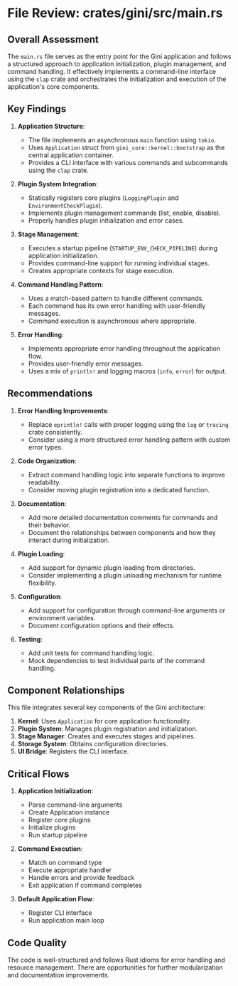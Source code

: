 # File Review: crates/gini/src/main.rs

## Overall Assessment

The `main.rs` file serves as the entry point for the Gini application and follows a structured approach to application initialization, plugin management, and command handling. It effectively implements a command-line interface using the `clap` crate and orchestrates the initialization and execution of the application's core components.

## Key Findings

1. **Application Structure**:
   - The file implements an asynchronous `main` function using `tokio`.
   - Uses `Application` struct from `gini_core::kernel::bootstrap` as the central application container.
   - Provides a CLI interface with various commands and subcommands using the `clap` crate.

2. **Plugin System Integration**:
   - Statically registers core plugins (`LoggingPlugin` and `EnvironmentCheckPlugin`).
   - Implements plugin management commands (list, enable, disable).
   - Properly handles plugin initialization and error cases.

3. **Stage Management**:
   - Executes a startup pipeline (`STARTUP_ENV_CHECK_PIPELINE`) during application initialization.
   - Provides command-line support for running individual stages.
   - Creates appropriate contexts for stage execution.

4. **Command Handling Pattern**:
   - Uses a match-based pattern to handle different commands.
   - Each command has its own error handling with user-friendly messages.
   - Command execution is asynchronous where appropriate.

5. **Error Handling**:
   - Implements appropriate error handling throughout the application flow.
   - Provides user-friendly error messages.
   - Uses a mix of `println!` and logging macros (`info`, `error`) for output.

## Recommendations

1. **Error Handling Improvements**:
   - Replace `eprintln!` calls with proper logging using the `log` or `tracing` crate consistently.
   - Consider using a more structured error handling pattern with custom error types.

2. **Code Organization**:
   - Extract command handling logic into separate functions to improve readability.
   - Consider moving plugin registration into a dedicated function.

3. **Documentation**:
   - Add more detailed documentation comments for commands and their behavior.
   - Document the relationships between components and how they interact during initialization.

4. **Plugin Loading**:
   - Add support for dynamic plugin loading from directories.
   - Consider implementing a plugin unloading mechanism for runtime flexibility.

5. **Configuration**:
   - Add support for configuration through command-line arguments or environment variables.
   - Document configuration options and their effects.

6. **Testing**:
   - Add unit tests for command handling logic.
   - Mock dependencies to test individual parts of the command handling.

## Component Relationships

This file integrates several key components of the Gini architecture:

1. **Kernel**: Uses `Application` for core application functionality.
2. **Plugin System**: Manages plugin registration and initialization.
3. **Stage Manager**: Creates and executes stages and pipelines.
4. **Storage System**: Obtains configuration directories.
5. **UI Bridge**: Registers the CLI interface.

## Critical Flows

1. **Application Initialization**:
   - Parse command-line arguments
   - Create Application instance
   - Register core plugins
   - Initialize plugins
   - Run startup pipeline

2. **Command Execution**:
   - Match on command type
   - Execute appropriate handler
   - Handle errors and provide feedback
   - Exit application if command completes

3. **Default Application Flow**:
   - Register CLI interface
   - Run application main loop

## Code Quality

The code is well-structured and follows Rust idioms for error handling and resource management. There are opportunities for further modularization and documentation improvements.